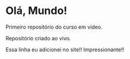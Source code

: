 # Olá, Mundo!
 Primeiro repositório do curso em video.

 Repositório criado ao vivo.
 
 Essa linha eu adicionei no site!! Impressionante!!
